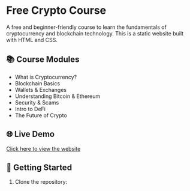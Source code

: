 # Free Crypto Course

A free and beginner-friendly course to learn the fundamentals of cryptocurrency and blockchain technology. This is a static website built with HTML and CSS.

## 📚 Course Modules

- What is Cryptocurrency?
- Blockchain Basics
- Wallets & Exchanges
- Understanding Bitcoin & Ethereum
- Security & Scams
- Intro to DeFi
- The Future of Crypto

## 🌐 Live Demo

[Click here to view the website](https://github.com/Ahsan098-2/free-crypto-course.git)

## 🚀 Getting Started

1. Clone the repository:
